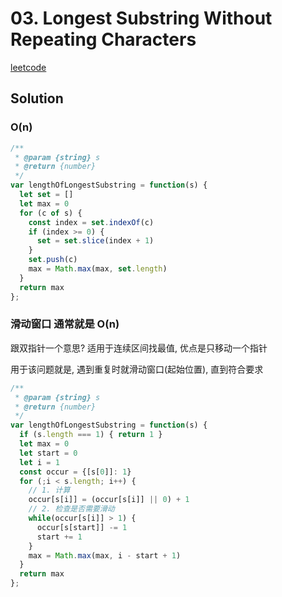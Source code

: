 # 03. Longest Substring Without Repeating Characters

[leetcode](https://leetcode-cn.com/problems/longest-substring-without-repeating-characters/)

## Solution

### O(n)

```js
/**
 * @param {string} s
 * @return {number}
 */
var lengthOfLongestSubstring = function(s) {
  let set = []
  let max = 0
  for (c of s) {
    const index = set.indexOf(c)
    if (index >= 0) {
      set = set.slice(index + 1)
    }
    set.push(c)
    max = Math.max(max, set.length)
  }
  return max
};
```


### 滑动窗口 通常就是 O(n)

跟双指针一个意思?
适用于连续区间找最值, 优点是只移动一个指针

用于该问题就是, 遇到重复时就滑动窗口(起始位置), 直到符合要求

```js
/**
 * @param {string} s
 * @return {number}
 */
var lengthOfLongestSubstring = function(s) {
  if (s.length === 1) { return 1 }
  let max = 0
  let start = 0
  let i = 1
  const occur = {[s[0]]: 1}
  for (;i < s.length; i++) {
    // 1. 计算
    occur[s[i]] = (occur[s[i]] || 0) + 1
    // 2. 检查是否需要滑动
    while(occur[s[i]] > 1) {
      occur[s[start]] -= 1
      start += 1
    }
    max = Math.max(max, i - start + 1)
  }
  return max
};
```